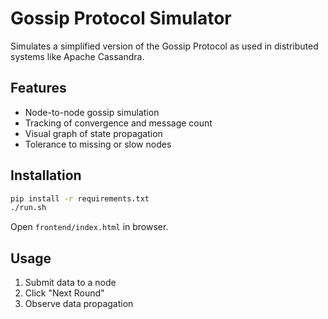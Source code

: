 # Gossip Protocol Simulator

Simulates a simplified version of the Gossip Protocol as used in distributed systems like Apache Cassandra.

## Features
- Node-to-node gossip simulation
- Tracking of convergence and message count
- Visual graph of state propagation
- Tolerance to missing or slow nodes

## Installation

```bash
pip install -r requirements.txt
./run.sh
```
Open ```frontend/index.html``` in browser.

## Usage

1. Submit data to a node
2. Click "Next Round"
3. Observe data propagation